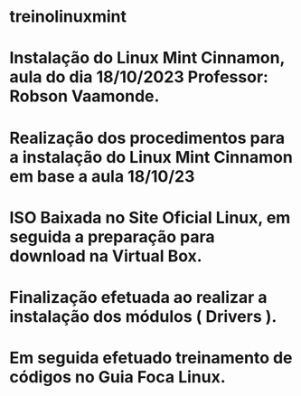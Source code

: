 # treinolinuxmint
# Instalação do Linux Mint Cinnamon, aula do dia 18/10/2023 Professor: Robson Vaamonde.
# Realização dos procedimentos para a instalação do Linux Mint Cinnamon em base a aula 18/10/23
# ISO Baixada no Site Oficial Linux, em seguida a preparação para download na Virtual Box.
# Finalização efetuada ao realizar a instalação dos módulos ( Drivers ).
# Em seguida efetuado treinamento de códigos no Guia Foca Linux.

